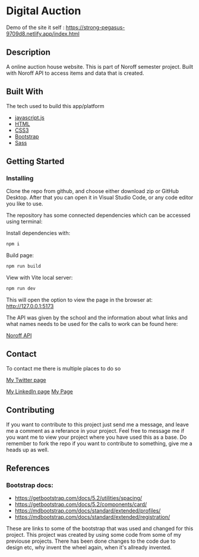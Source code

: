 # Digital Auction 
Demo of the site it self : https://strong-pegasus-9709d8.netlify.app/index.html
## Description

A online auction house website. This is part of Noroff semester project. Built with Noroff API to access items and data that is created.

## Built With

The tech used to build this app/platform

- [javascript.js](https://developer.mozilla.org/en-US/docs/Web/JavaScript)
- [HTML](https://developer.mozilla.org/en-US/docs/Web/HTML)
- [CSS3](https://developer.mozilla.org/en-US/docs/Web/CSS)
- [Bootstrap](https://getbootstrap.com/)
- [Sass](https://sass-lang.com/)

## Getting Started

### Installing
Clone the repo from github, and choose either download zip or GitHub Desktop.
After that you can open it in Visual Studio Code, or any code editor you like to use. 

The repository has some connected dependencies which can be accessed using terminal:

Install dependencies with:

```bash
npm i
```

Build page:
```bash
npm run build
```
View with Vite local server:
```bash
npm run dev
```
This will open the option to view the page in the browser at: http://127.0.0.1:5173

The API was given by the school and the information about what links and what names needs to be used for the calls to work can be found here:

[Noroff API](https://noroff-api-docs.netlify.app/auctionhouse-endpoints/authentication)

## Contact

To contact me there is multiple places to do so

[My Twitter page](www.twitter.com/noahlysa)

[My LinkedIn page](https://www.linkedin.com/in/robin-johnsen-04a226159/)
[My Page](https://johnsen-codes.no/)

## Contributing

If you want to contribute to this project just send me a message, and leave me a comment as a referance in your project. Feel free to message me if you want me to view your project where you have used this as a base. Do remember to fork the repo if you want to contribute to something, give me a heads up as well. 

## References

### Bootstrap docs:

- https://getbootstrap.com/docs/5.2/utilities/spacing/
- https://getbootstrap.com/docs/5.2/components/card/
- https://mdbootstrap.com/docs/standard/extended/profiles/
- https://mdbootstrap.com/docs/standard/extended/registration/

These are links to some of the bootstrap that was used and changed for this project. This project was created by using some code from some of my previouse projects.
There has been done changes to the code due to design etc, why invent the wheel again, when it's allready invented.  
